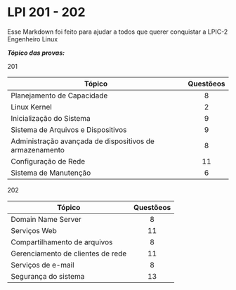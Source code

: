 # LPI 201 - 202
Esse Markdown foi feito para ajudar a todos que querer conquistar a LPIC-2 Engenheiro Linux

**_Tópico das provas:_**

201

| Tópico                             | Questõeos     |
| -------------                      |:-------------:|
| Planejamento de Capacidade         | 8             |
| Linux Kernel                       | 2             |
| Inicialização do Sistema           | 9             |  
| Sistema de Arquivos e Dispositivos | 9             |
| Administração avançada de dispositivos de armazenamento | 8             |   
| Configuração de Rede               | 11            |   
| Sistema de Manutenção              | 6            |   


202

| Tópico                            | Questõeos     |
| -------------                     |:-------------:|
| Domain Name Server                | 8             |
| Serviços Web                      | 11            |
| Compartilhamento de arquivos      | 8             |  
| Gerenciamento de clientes de rede | 11            |
| Serviços de e-mail                | 8             |   
| Segurança do sistema              | 13            |   
